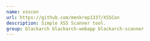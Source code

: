 ```yaml
---
name: xsscon
url: https://github.com/menkrep1337/XSSCon
description: Simple XSS Scanner tool.
group: blackarch blackarch-webapp blackarch-scanner
---
```

